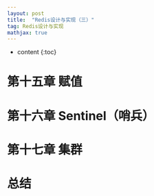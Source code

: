 ```yaml
---
layout: post
title:  "Redis设计与实现（三）"
tag: Redis设计与实现
mathjax: true
---
```

* content
{:toc}

# 第十五章 赋值

# 第十六章 Sentinel（哨兵）

# 第十七章 集群

# 总结